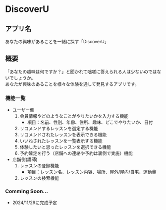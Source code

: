 # DiscoverU
## アプリ名
あなたの興味があることを一緒に探す「DiscoverU」

## 概要
「あなたの趣味は何ですか？」と聞かれて咄嗟に答えられる人は少ないのではないでしょうか。<br />
あなたが興味のあることを様々な体験を通して発見するアプリです。

### 機能一覧
- ユーザー側
  1. 会員情報やどのようなことがやりたいかを入力する機能
     - 項目：名前、性別、年齢、住所、趣味、どこでやりたいか、日付
  2. リコメンドするレッスンを選定する機能
  3. リコメンドされたレッスンを表示できる機能
  4. いいねされたレッスンを一覧表示する機能
  5. 体験したいと思ったレッスンを選択できる機能
  6. 予約確定を行う（店舗への連絡や予約は裏側で実施）機能
- 店舗側(講師)
  1. レッスンの登録機能
     - 項目：レッスン名、レッスン内容、場所、屋外/屋内/自宅、運動量
  2. レッスンの検索機能

### Comming Soon...
- 2024/11/29に完成予定
